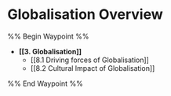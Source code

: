 # Globalisation Overview
 
%% Begin Waypoint %%
- **[[3. Globalisation]]**
	- [[8.1 Driving forces of Globalisation]]
	- [[8.2 Cultural Impact of Globalisation]]

%% End Waypoint %%